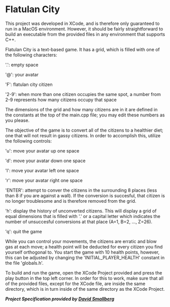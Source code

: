# Flatulan City

This project was developed in XCode, and is therefore only guaranteed to run in a MacOS environment. However, it should be fairly straightforward to build an executable from the provided files in any environment that supports C++.


Flatulan City is a text-based game. It has a grid, which is filled with one of the following characters:

  '.':    empty space
  
  '@':    your avatar
  
  'F':    flatulan city citizen
  
  '2-9':  when more than one citizen occupies the same spot, a number from 2-9 represents how many citizens occupy that space


The dimensions of the grid and how many citizens are in it are defined in the constants at the top of the main.cpp file; you may edit these numbers as you please.


The objective of the game is to convert all of the citizens to a healthier diet; one that will not result in gassy citizens. In order to accomplish this, utilize the following controls:

  'u':      move your avatar up one space
  
  'd':      move your avatar down one space
  
  'l':      move your avatar left one space
  
  'r':      move your avatar right one space
  
  'ENTER':  attempt to conver the citizens in the surrounding 8 places (less than 8 if you are against a wall). If the conversion is succesful, that citizen is no longer troublesome and is therefore removed from the grid.
  
  'h':      display the history of unconverted citizens. This will display a grid of equal dimensions that is filled with '.' or a capital letter which indicates the number of unsuccesful conversions at that place (A=1, B=2, ..., Z=26).
  
  'q':      quit the game


While you can control your movements, the citizens are erratic and blow gas at each move; a health point will be deducted for every citizen you find yourself orthogonal to. You start the game with 10 health points, however, this can be adjusted by changing the 'INITIAL_PLAYER_HEALTH' constant in the file 'globals.h'.


To build and run the game, open the XCode Project provided and press the play button in the top left corner. In order for this to work, make sure that all of the provided files, except for the XCode file, are inside the same directory, which is in turn inside of the same directory as the XCode Project.


***Project Specification provided by [David Smallberg](http://web.cs.ucla.edu/classes/winter18/cs32/)***

